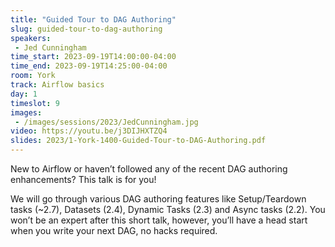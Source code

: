 ```yaml
---
title: "Guided Tour to DAG Authoring"
slug: guided-tour-to-dag-authoring
speakers:
 - Jed Cunningham
time_start: 2023-09-19T14:00:00-04:00
time_end: 2023-09-19T14:25:00-04:00
room: York
track: Airflow basics
day: 1
timeslot: 9
images:
 - /images/sessions/2023/JedCunningham.jpg
video: https://youtu.be/j3DIJHXTZQ4
slides: 2023/1-York-1400-Guided-Tour-to-DAG-Authoring.pdf
---
```


New to Airflow or haven’t followed any of the recent DAG authoring enhancements? This talk is for you!
 
 
 
 We will go through various DAG authoring features like Setup/Teardown tasks (~2.7), Datasets (2.4), Dynamic Tasks (2.3) and Async tasks (2.2). You won’t be an expert after this short talk, however, you’ll have a head start when you write your next DAG, no hacks required.